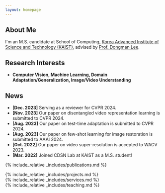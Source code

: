 ```yaml
---
layout: homepage
---
```


## About Me

I'm an M.S. candidate at School of Computing, <a href="https://www.kaist.ac.kr/en/">Korea Advanced Institute of Science and Technology (KAIST)</a>, advised by <a href="http://cds.kaist.ac.kr/cdsn/?p=29">Prof. Dongman Lee</a>. 
<!-- Previously, I was advised by <a href="https://apl.hongik.ac.kr/professor">Prof. Young Yoon</a> in the Department of Computer Engineering, <a href="https://en.hongik.ac.kr/index.do">Hongik University</a>.  -->

## Research Interests

<!-- - **Computer Vision:** image/video understanding, general purpose vision model
- **Machine Learning:** meta-learning, transfer learning, representation learning -->
- **Computer Vision, Machine Learning, Domain Adaptation/Generalization, Image/Video Understanding**

## News

- **[Dec. 2023]** Serving as a reviewer for CVPR 2024.
- **[Nov. 2023]** Our paper on disentangled video representation learning is submitted to CVPR 2024.
- **[Aug. 2023]** Our paper on test-time adaptation is submitted to CVPR 2024.
- **[Aug. 2023]** Our paper on few-shot learning for image restoration is submitted to AAAI 2024.
- **[Oct. 2022]** Our paper on video super-resolution is accepted to WACV 2023.
- **[Mar. 2022]** Joined CDSN Lab at KAIST as a M.S. student!

{% include_relative _includes/publications.md %}

{% include_relative _includes/projects.md %}
<br>
{% include_relative _includes/services.md %}
<br>
{% include_relative _includes/teaching.md %}
